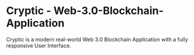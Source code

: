 # Cryptic - Web-3.0-Blockchain-Application
Cryptic is a modern real-world Web 3.0 Blockchain Application with a fully responsive User Interface.
